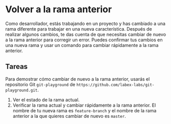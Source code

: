 # Volver a la rama anterior

Como desarrollador, estás trabajando en un proyecto y has cambiado a una rama diferente para trabajar en una nueva característica. Después de realizar algunos cambios, te das cuenta de que necesitas cambiar de nuevo a la rama anterior para corregir un error. Puedes confirmar tus cambios en una nueva rama y usar un comando para cambiar rápidamente a la rama anterior.

## Tareas

Para demostrar cómo cambiar de nuevo a la rama anterior, usarás el repositorio Git `git-playground` de `https://github.com/labex-labs/git-playground.git`.

1. Ver el estado de la rama actual.
2. Verificar la rama actual y cambiar rápidamente a la rama anterior. El nombre de tu nueva rama es `feature-branch` y el nombre de la rama anterior a la que quieres cambiar de nuevo es `master`.
